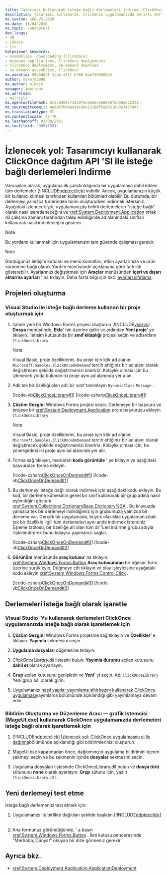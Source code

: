 ```yaml
---
title: Tasarımcı kullanarak isteğe bağlı derlemeleri indirme (ClickOnce API)
description: Tasarımcı kullanarak, ClickOnce uygulamanızda belirli derlemeleri isteğe bağlı olarak nasıl işaretleyeceğinizi ve ortak dil çalışma zamanı için gereken durumlarda bunları indirmeyi öğrenin.
ms.custom: SEO-VS-2020
ms.date: 11/04/2016
ms.topic: conceptual
dev_langs:
- VB
- CSharp
- C++
helpviewer_keywords:
- assemblies, downloading [ClickOnce]
- Windows applications, ClickOnce deployments
- ClickOnce deployment, on-demand download
- on-demand assemblies, ClickOnce
ms.assetid: 59a0dd5f-1cab-4f2f-b780-0ab7399905d5
author: mikejo5000
ms.author: mikejo
manager: jmartens
ms.workload:
- multiple
ms.openlocfilehash: 0c2ced89c73d39fecb6b6cee80a8fddb0a8c2391
ms.sourcegitcommit: ae6d47b09a439cd0e13180f5e89510e3e347fd47
ms.translationtype: MT
ms.contentlocale: tr-TR
ms.lasthandoff: 02/08/2021
ms.locfileid: "99917331"
---
```

# <a name="walkthrough-download-assemblies-on-demand-with-the-clickonce-deployment-api-using-the-designer"></a>İzlenecek yol: Tasarımcıyı kullanarak ClickOnce dağıtım API 'SI ile isteğe bağlı derlemeleri Indirme
Varsayılan olarak, uygulama ilk çalıştırıldığında bir uygulamaya dahil edilen tüm derlemeler [!INCLUDE[ndptecclick](../deployment/includes/ndptecclick_md.md)] indirilir. Ancak, uygulamanızın küçük bir kullanıcı kümesi tarafından kullanılan bölümleri olabilir. Bu durumda, bir derlemeyi yalnızca türlerinden birini oluştururken indirmek istersiniz. Aşağıdaki izlenecek yol, uygulamanızda belirli derlemelerin "isteğe bağlı" olarak nasıl işaretleneceğini ve <xref:System.Deployment.Application> ortak dil çalışma zamanı tarafından talep edildiğinde ad alanındaki sınıfları kullanarak nasıl indirileceğini gösterir.

> [!NOTE]
> Bu yordamı kullanmak için uygulamanızın tam güvende çalışması gerekir.

> [!NOTE]
> Gördüğünüz iletişim kutuları ve menü komutları, etkin ayarlarınıza ve ürün sürümüne bağlı olarak Yardım menüsünde açıklanana göre farklılık gösterebilir. Ayarlarınızı değiştirmek için **Araçlar** menüsünden **Içeri ve dışarı aktarma ayarları** ' na tıklayın. Daha fazla bilgi için bkz. [ayarları sıfırlama](../ide/environment-settings.md#reset-settings).

## <a name="create-the-projects"></a>Projeleri oluşturma

### <a name="to-create-a-project-that-uses-an-on-demand-assembly-with-visual-studio"></a>Visual Studio ile isteğe bağlı derleme kullanan bir proje oluşturmak için

1. İçinde yeni bir Windows Forms projesi oluşturun [!INCLUDE[vsprvs](../code-quality/includes/vsprvs_md.md)] . **Dosya** menüsünde, **Ekle**' nin üzerine gelin ve ardından **Yeni proje**' ye tıklayın. İletişim kutusunda bir **sınıf kitaplığı** projesi seçin ve adlandırın `ClickOnceLibrary` .

   > [!NOTE]
   > Visual Basic, proje özelliklerini, bu proje için kök ad alanını `Microsoft.Samples.ClickOnceOnDemand` tercih ettiğiniz bir ad alanı olarak değiştirecek şekilde değiştirmenizi öneririz. Kolaylık olması için bu izlenecek yolda bulunan iki proje aynı ad alanında yer alan.

2. Adlı tek bir özelliği olan adlı bir sınıf tanımlayın `DynamicClass` `Message` .

    [!code-vb[ClickOnceLibrary#1](../deployment/codesnippet/VisualBasic/walkthrough-downloading-assemblies-on-demand-with-the-clickonce-deployment-api-using-the-designer_1.vb)]
    [!code-csharp[ClickOnceLibrary#1](../deployment/codesnippet/CSharp/walkthrough-downloading-assemblies-on-demand-with-the-clickonce-deployment-api-using-the-designer_1.cs)]

3. **Çözüm Gezgini** Windows Forms projesi seçin. Derlemeye bir başvuru ve projeye bir <xref:System.Deployment.Application> proje başvurusu ekleyin `ClickOnceLibrary` .

   > [!NOTE]
   > Visual Basic, proje özelliklerini, bu proje için kök ad alanını `Microsoft.Samples.ClickOnceOnDemand` tercih ettiğiniz bir ad alanı olarak değiştirecek şekilde değiştirmenizi öneririz. Kolaylık olması için, bu yönergedeki iki proje aynı ad alanında yer alır.

4. Forma sağ tıklayın, menüden **kodu görüntüle** ' ye tıklayın ve aşağıdaki başvuruları forma ekleyin.

    [!code-csharp[ClickOnceOnDemand#1](../deployment/codesnippet/CSharp/walkthrough-downloading-assemblies-on-demand-with-the-clickonce-deployment-api-using-the-designer_2.cs)]
    [!code-vb[ClickOnceOnDemand#1](../deployment/codesnippet/VisualBasic/walkthrough-downloading-assemblies-on-demand-with-the-clickonce-deployment-api-using-the-designer_2.vb)]

5. Bu derlemeyi isteğe bağlı olarak indirmek için aşağıdaki kodu ekleyin. Bu kod, bir derleme kümesinin genel bir sınıf kullanarak bir grup adına nasıl eşlendiğini gösterir <xref:System.Collections.DictionaryBase.Dictionary%2A> . Bu kılavuzda yalnızca tek bir derlemeyi indirdiğimiz için grubumuza yalnızca bir derleme var. Gerçek bir uygulamada, büyük olasılıkla uygulamanızdaki tek bir özellikle ilgili tüm derlemeleri aynı anda indirmek istersiniz. Eşleme tablosu, bir özelliğe ait olan tüm dll 'Leri indirme grubu adıyla ilişkilendirerek bunu kolayca yapmanızı sağlar.

    [!code-csharp[ClickOnceOnDemand#2](../deployment/codesnippet/CSharp/walkthrough-downloading-assemblies-on-demand-with-the-clickonce-deployment-api-using-the-designer_3.cs)]
    [!code-vb[ClickOnceOnDemand#2](../deployment/codesnippet/VisualBasic/walkthrough-downloading-assemblies-on-demand-with-the-clickonce-deployment-api-using-the-designer_3.vb)]

6. **Görünüm** menüsünde **araç kutusu**' na tıklayın. <xref:System.Windows.Forms.Button> **Araç kutusundan** bir öğesini form üzerine sürükleyin. Düğmeye çift tıklayın ve olay işleyicisine aşağıdaki kodu ekleyin <xref:System.Windows.Forms.Control.Click> .

    [!code-csharp[ClickOnceOnDemand#3](../deployment/codesnippet/CSharp/walkthrough-downloading-assemblies-on-demand-with-the-clickonce-deployment-api-using-the-designer_4.cs)]
    [!code-vb[ClickOnceOnDemand#3](../deployment/codesnippet/VisualBasic/walkthrough-downloading-assemblies-on-demand-with-the-clickonce-deployment-api-using-the-designer_4.vb)]

## <a name="mark-assemblies-as-optional"></a>Derlemeleri isteğe bağlı olarak işaretle

### <a name="to-mark-assemblies-as-optional-in-your-clickonce-application-by-using-visual-studio"></a>Visual Studio 'Yu kullanarak derlemeleri ClickOnce uygulamanızda isteğe bağlı olarak işaretlemek için

1. **Çözüm Gezgini** Windows Forms projesine sağ tıklayın ve **Özellikler**' e tıklayın. **Yayımla** sekmesini seçin.

2. **Uygulama dosyaları** düğmesine tıklayın.

3. *ClickOnceLibrary.dll* listesini bulun. **Yayımla durumu** açılan kutusunu **dahil et** olarak ayarlayın.

4. **Grup** açılan kutusunu genişletin ve **Yeni**' yi seçin. Adı `ClickOnceLibrary` Yeni grup adı olarak girin.

5. Uygulamanızı [nasıl yapılır: yayımlama sihirbazını kullanarak ClickOnce uygulaması](../deployment/how-to-publish-a-clickonce-application-using-the-publish-wizard.md)yayımlama bölümünde açıklandığı gibi yayımlamaya devam edin.

### <a name="to-mark-assemblies-as-optional-in-your-clickonce-application-by-using-manifest-generation-and-editing-tool--graphical-client-mageuiexe"></a>Bildirim Oluşturma ve Düzenleme Aracı — grafik Istemcisi (MageUI.exe) kullanarak ClickOnce uygulamanızda derlemeleri isteğe bağlı olarak işaretlemek için

1. [!INCLUDE[ndptecclick](../deployment/includes/ndptecclick_md.md)] [İzlenecek yol: ClickOnce uygulamasını el ile dağıtma](../deployment/walkthrough-manually-deploying-a-clickonce-application.md)bölümünde açıklandığı gibi bildirimlerinizi oluşturun.

2. MageUI.exe kapatmadan önce, dağıtımınızın uygulama bildirimini içeren sekmeyi seçin ve bu sekmenin içinde **dosyalar** sekmesini seçin.

3. Uygulama dosyaları listesinde ClickOnceLibrary.dll bulun ve **dosya türü** sütununu **none** olarak ayarlayın. **Grup** sütunu için, yazın `ClickOnceLibrary.dll` .

## <a name="test-the-new-assembly"></a>Yeni derlemeyi test etme

İsteğe bağlı derlemenizi test etmek için:

1. Uygulamanızı ile birlikte dağıtılan şekilde başlatın [!INCLUDE[ndptecclick](../deployment/includes/ndptecclick_md.md)] .

2. Ana formunuz göründüğünde, ' a basın <xref:System.Windows.Forms.Button> . İleti kutusu penceresinde "Merhaba, Dünya!" okuyan bir dize görmeniz gerekir

## <a name="see-also"></a>Ayrıca bkz.

- <xref:System.Deployment.Application.ApplicationDeployment>
